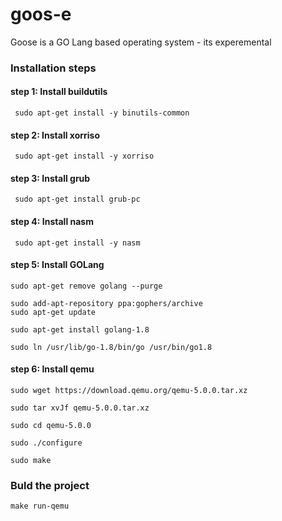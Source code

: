 # goos-e
Goose is a GO Lang based operating system - its experemental

### Installation steps

#### step 1: Install buildutils

`
sudo apt-get install -y binutils-common`

#### step 2: Install xorriso

`
sudo apt-get install -y xorriso`

#### step 3: Install grub

`
sudo apt-get install grub-pc`

#### step 4: Install nasm

`
sudo apt-get install -y nasm`

#### step 5: Install GOLang

```
sudo apt-get remove golang --purge

sudo add-apt-repository ppa:gophers/archive
sudo apt-get update

sudo apt-get install golang-1.8

sudo ln /usr/lib/go-1.8/bin/go /usr/bin/go1.8
```

#### step 6: Install qemu

```
sudo wget https://download.qemu.org/qemu-5.0.0.tar.xz

sudo tar xvJf qemu-5.0.0.tar.xz

sudo cd qemu-5.0.0

sudo ./configure

sudo make
```

### Buld the project

`
make run-qemu
`
